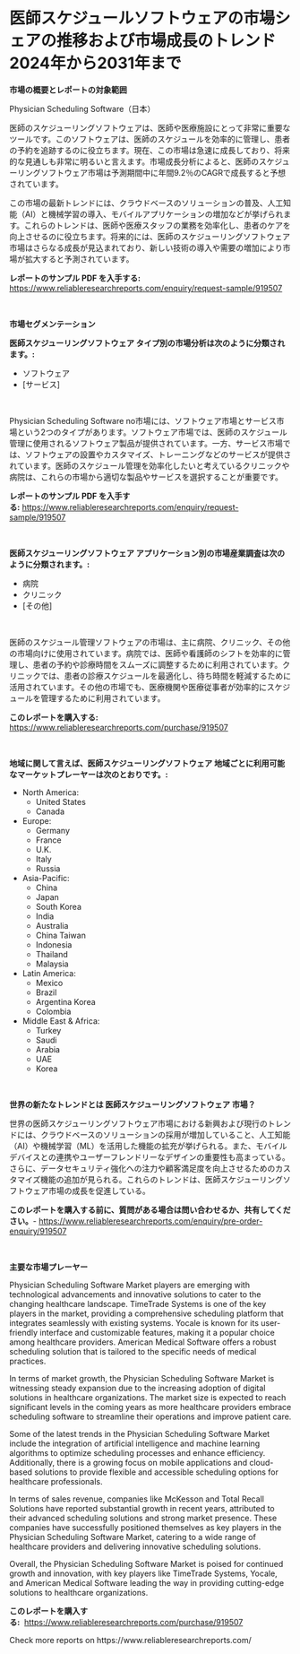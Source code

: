 <p><h1>医師スケジュールソフトウェアの市場シェアの推移および市場成長のトレンド2024年から2031年まで</h1></p><p><strong>市場の概要とレポートの対象範囲</strong></p>
<p><p>Physician Scheduling Software（日本）</p><p>医師のスケジューリングソフトウェアは、医師や医療施設にとって非常に重要なツールです。このソフトウェアは、医師のスケジュールを効率的に管理し、患者の予約を追跡するのに役立ちます。現在、この市場は急速に成長しており、将来的な見通しも非常に明るいと言えます。市場成長分析によると、医師のスケジューリングソフトウェア市場は予測期間中に年間9.2％のCAGRで成長すると予想されています。</p><p>この市場の最新トレンドには、クラウドベースのソリューションの普及、人工知能（AI）と機械学習の導入、モバイルアプリケーションの増加などが挙げられます。これらのトレンドは、医師や医療スタッフの業務を効率化し、患者のケアを向上させるのに役立ちます。将来的には、医師のスケジューリングソフトウェア市場はさらなる成長が見込まれており、新しい技術の導入や需要の増加により市場が拡大すると予測されています。</p></p>
<p><strong>レポートのサンプル PDF を入手する:</strong> <a href="https://www.reliableresearchreports.com/enquiry/request-sample/919507">https://www.reliableresearchreports.com/enquiry/request-sample/919507</a></p>
<p>&nbsp;</p>
<p><strong>市場セグメンテーション</strong></p>
<p><strong>医師スケジューリングソフトウェア タイプ別の市場分析は次のように分類されます。:</strong></p>
<p><ul><li>ソフトウェア</li><li>[サービス]</li></ul></p>
<p>&nbsp;</p>
<p><p>Physician Scheduling Software no市場には、ソフトウェア市場とサービス市場という2つのタイプがあります。ソフトウェア市場では、医師のスケジュール管理に使用されるソフトウェア製品が提供されています。一方、サービス市場では、ソフトウェアの設置やカスタマイズ、トレーニングなどのサービスが提供されています。医師のスケジュール管理を効率化したいと考えているクリニックや病院は、これらの市場から適切な製品やサービスを選択することが重要です。</p></p>
<p><strong>レポートのサンプル PDF を入手する:</strong>&nbsp;<a href="https://www.reliableresearchreports.com/enquiry/request-sample/919507">https://www.reliableresearchreports.com/enquiry/request-sample/919507</a></p>
<p>&nbsp;</p>
<p><strong> 医師スケジューリングソフトウェア アプリケーション別の市場産業調査は次のように分類されます。:</strong></p>
<p><ul><li>病院</li><li>クリニック</li><li>[その他]</li></ul></p>
<p>&nbsp;</p>
<p><p>医師のスケジュール管理ソフトウェアの市場は、主に病院、クリニック、その他の市場向けに使用されています。病院では、医師や看護師のシフトを効率的に管理し、患者の予約や診療時間をスムーズに調整するために利用されています。クリニックでは、患者の診療スケジュールを最適化し、待ち時間を軽減するために活用されています。その他の市場でも、医療機関や医療従事者が効率的にスケジュールを管理するために利用されています。</p></p>
<p><strong>このレポートを購入する:</strong>&nbsp; <a href="https://www.reliableresearchreports.com/purchase/919507">https://www.reliableresearchreports.com/purchase/919507</a></p>
<p>&nbsp;</p>
<p><strong>地域に関して言えば、医師スケジューリングソフトウェア 地域ごとに利用可能なマーケットプレーヤーは次のとおりです。:</strong></p>
<p><ul>
    <li>
        North America:
        <ul>
            <li>United States</li>
            <li>Canada</li>
        </ul>
    </li>
    <li>
        Europe:
        <ul>
            <li>Germany</li>
            <li>France</li>
            <li>U.K.</li>
            <li>Italy</li>
            <li>Russia</li>
        </ul>
    </li>
    <li>
        Asia-Pacific:
        <ul>
            <li>China</li>
            <li>Japan</li>
            <li>South Korea</li>
            <li>India</li>
            <li>Australia</li>
            <li>China Taiwan</li>
            <li>Indonesia</li>
            <li>Thailand</li>
            <li>Malaysia</li>
        </ul>
    </li>
    <li>
        Latin America:
        <ul>
            <li>Mexico</li>
            <li>Brazil</li>
            <li>Argentina Korea</li>
            <li>Colombia</li>
        </ul>
    </li>
    <li>
        Middle East & Africa:
        <ul>
            <li>Turkey</li>
            <li>Saudi</li>
            <li>Arabia</li>
            <li>UAE</li>
            <li>Korea</li>
        </ul>
    </li>
    </ul></p>
<p>&nbsp;</p>
<p><strong>世界の新たなトレンドとは 医師スケジューリングソフトウェア 市場？</strong></p>
<p><p>世界の医師スケジューリングソフトウェア市場における新興および現行のトレンドには、クラウドベースのソリューションの採用が増加していること、人工知能（AI）や機械学習（ML）を活用した機能の拡充が挙げられる。また、モバイルデバイスとの連携やユーザーフレンドリーなデザインの重要性も高まっている。さらに、データセキュリティ強化への注力や顧客満足度を向上させるためのカスタマイズ機能の追加が見られる。これらのトレンドは、医師スケジューリングソフトウェア市場の成長を促進している。</p></p>
<p><strong>このレポートを購入する前に、質問がある場合は問い合わせるか、共有してください。</strong>- <a href="https://www.reliableresearchreports.com/enquiry/pre-order-enquiry/919507">https://www.reliableresearchreports.com/enquiry/pre-order-enquiry/919507</a></p>
<p>&nbsp;</p>
<p><strong>主要な市場プレーヤー</strong></p>
<p><p>Physician Scheduling Software Market players are emerging with technological advancements and innovative solutions to cater to the changing healthcare landscape. TimeTrade Systems is one of the key players in the market, providing a comprehensive scheduling platform that integrates seamlessly with existing systems. Yocale is known for its user-friendly interface and customizable features, making it a popular choice among healthcare providers. American Medical Software offers a robust scheduling solution that is tailored to the specific needs of medical practices.</p><p>In terms of market growth, the Physician Scheduling Software Market is witnessing steady expansion due to the increasing adoption of digital solutions in healthcare organizations. The market size is expected to reach significant levels in the coming years as more healthcare providers embrace scheduling software to streamline their operations and improve patient care.</p><p>Some of the latest trends in the Physician Scheduling Software Market include the integration of artificial intelligence and machine learning algorithms to optimize scheduling processes and enhance efficiency. Additionally, there is a growing focus on mobile applications and cloud-based solutions to provide flexible and accessible scheduling options for healthcare professionals.</p><p>In terms of sales revenue, companies like McKesson and Total Recall Solutions have reported substantial growth in recent years, attributed to their advanced scheduling solutions and strong market presence. These companies have successfully positioned themselves as key players in the Physician Scheduling Software Market, catering to a wide range of healthcare providers and delivering innovative scheduling solutions.</p><p>Overall, the Physician Scheduling Software Market is poised for continued growth and innovation, with key players like TimeTrade Systems, Yocale, and American Medical Software leading the way in providing cutting-edge solutions to healthcare organizations.</p></p>
<p><strong>このレポートを購入する:</strong>&nbsp;&nbsp;<a href="https://www.reliableresearchreports.com/purchase/919507">https://www.reliableresearchreports.com/purchase/919507</a></p>
<p>Check more reports on https://www.reliableresearchreports.com/</p>